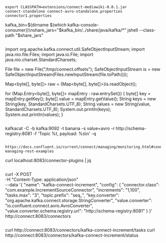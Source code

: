 ```
export CLASSPATH=extensions/connect-mediawiki-0.0.1.jar
connect-standalone connect-avro-standalone.properties connector1.properties

```
kafka_bin=$(dirname $(which kafka-console-consumer))\nshare_jars="$kafka_bin/../share/java/kafka/*"
jshell --class-path "$share_jars"
```

```
import org.apache.kafka.connect.util.SafeObjectInputStream;
import java.nio.file.Files;
import java.io.File;
import java.nio.charset.StandardCharsets;

File file = new File("/tmp/connect.offsets");
SafeObjectInputStream is = new SafeObjectInputStream(Files.newInputStream(file.toPath()));

Map<byte[], byte[]> raw = (Map<byte[], byte[]>)is.readObject();

for (Map.Entry<byte[], byte[]> mapEntry : raw.entrySet()) {
  byte[] key = mapEntry.getKey();
  byte[] value = mapEntry.getValue();
  String keys = new String(key, StandardCharsets.UTF_8);
  String values = new String(value, StandardCharsets.UTF_8);
  System.out.println(keys);
  System.out.println(values);
}
```

```
kafkacat -C -b kafka:9092 -t banana -s value=avro -r http://schema-registry:8081 -f 'Topic %t, payload: %s\n' -q
```

https://docs.confluent.io/current/connect/managing/monitoring.html#connect-managing-rest-examples

```
curl localhost:8083/connector-plugins | jq
```

```

curl -X POST \
  -H "Content-Type: application/json" \
  --data '{
    "name": "kafka-connect-increment",
    "config": {
      "connector.class": "com.example.IncrementSourceConnector",
      "increments": "1,100",
      "tasks.max": "3",
      "topic.prefix": "seq_",
      "key.converter": "org.apache.kafka.connect.storage.StringConverter",
      "value.converter": "io.confluent.connect.avro.AvroConverter",
      "value.converter.schema.registry.url": "http://schema-registry:8081"
    }
}' http://connect:8083/connectors
```

```
curl http://connect:8083/connectors/kafka-connect-increment/tasks
curl http://connect:8083/connectors/kafka-connect-increment/status
```
